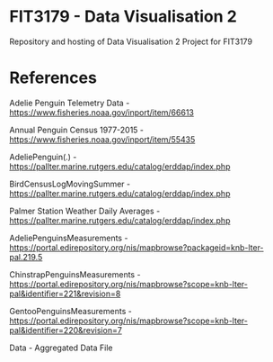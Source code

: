 # FIT3179 - Data Visualisation 2

Repository and hosting of Data Visualisation 2 Project for FIT3179

# References
Adelie Penguin Telemetry Data - https://www.fisheries.noaa.gov/inport/item/66613

Annual Penguin Census 1977-2015 - https://www.fisheries.noaa.gov/inport/item/55435

AdeliePenguin(.) - https://pallter.marine.rutgers.edu/catalog/erddap/index.php

BirdCensusLogMovingSummer - https://pallter.marine.rutgers.edu/catalog/erddap/index.php

Palmer Station Weather Daily Averages - https://pallter.marine.rutgers.edu/catalog/erddap/index.php

AdeliePenguinsMeasurements - https://portal.edirepository.org/nis/mapbrowse?packageid=knb-lter-pal.219.5

ChinstrapPenguinsMeasurements - https://portal.edirepository.org/nis/mapbrowse?scope=knb-lter-pal&identifier=221&revision=8

GentooPenguinsMeasurements - https://portal.edirepository.org/nis/mapbrowse?scope=knb-lter-pal&identifier=220&revision=7

Data - Aggregated Data File
